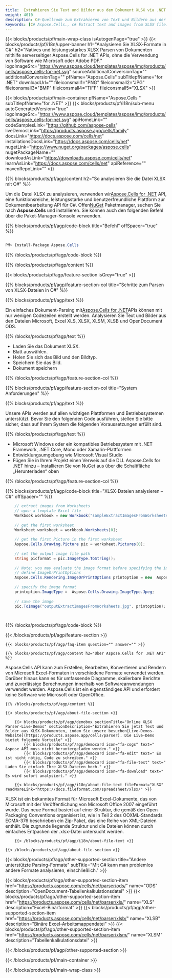 ```yaml
---
title:  Extrahieren Sie Text und Bilder aus dem Dokument XLSX via .NET
weight: 4010
description: C#-Quellcode zum Extrahieren von Text und Bildern aus der XLSX-Datei auf .NET Framework, .NET Core, Mono oder Xamarin-Plattformen.
keywords: [C# Aspose.Cells., c# Extract text and images from XLSX file., c# How to Parse XLSX File., c# Extract text from XLSX file., Extract images from XLSX file using C#]
---
```

{{< blocks/products/pf/main-wrap-class isAutogenPage="true" >}}
{{< blocks/products/pf/i18n/upper-banner h1="Analysieren Sie XLSX-Formate in C#" h2="Natives und leistungsstarkes XLSX Parsen von Dokumenten mithilfe serverseitiger Aspose.Cells for .NET APIs, ohne die Verwendung von Software wie Microsoft oder Adobe PDF." logoImageSrc="https://www.aspose.cloud/templates/aspose/img/products/cells/aspose_cells-for-net.svg" sourceAdditionalConversionTag="" additionalConversionTag="" pfName="Aspose.Cells" subTitlepfName="for .NET" downloadUrl="" fileiconsmall1="PNG" fileiconsmall2="JPG" fileiconsmall3="BMP" fileiconsmall4="TIFF" fileiconsmall5="XLSX" >}}

{{< blocks/products/pf/main-container pfName="Aspose.Cells " subTitlepfName="for .NET" >}}
{{< blocks/products/pf/i18n/sub-menu autoGeneratedVersion="true" logoImageSrc="https://www.aspose.cloud/templates/aspose/img/products/cells/aspose_cells-for-net.svg" apiHomeLink="" codeSamplesLink="https://github.com/aspose-cells" liveDemosLink="https://products.aspose.app/cells/family" docsLink="https://docs.aspose.com/cells/net" installationsDocsLink="https://docs.aspose.com/cells/net" nugetLink="https://www.nuget.org/packages/aspose.cells" nugetPackageName="" downloadAsLink="https://downloads.aspose.com/cells/net" learnAsLink="https://docs.aspose.com/cells/net" apiReference="" mavenRepoLink="" >}}

{{% blocks/products/pf/agp/content h2="So analysieren Sie die Datei XLSX mit C#" %}}

 Um die Datei XLSX zu analysieren, verwenden wir[Aspose.Cells for .NET](https://products.aspose.com/cells/net) API, eine funktionsreiche, leistungsstarke und benutzerfreundliche Plattform zur Dokumentbearbeitung API für C#. Offen[NuGet](https://www.nuget.org/packages/aspose.cells) Paketmanager, suchen Sie nach
 **Aspose.Cells** und installieren. Sie können auch den folgenden Befehl über die Paket-Manager-Konsole verwenden.

{{% blocks/products/pf/agp/code-block title="Befehl" offSpacer="true" %}}

```cs

PM> Install-Package Aspose.Cells

```

{{% /blocks/products/pf/agp/code-block %}}

{{% /blocks/products/pf/agp/content %}}

{{< blocks/products/pf/agp/feature-section isGrey="true" >}}

{{% blocks/products/pf/agp/feature-section-col title="Schritte zum Parsen von XLSX-Dateien in C#" %}}

{{% blocks/products/pf/agp/text %}}

 Ein einfaches Dokument-Parsing mit[Aspose.Cells for .NET](https://products.aspose.com/cells/net)APIs können mit nur wenigen Codezeilen erstellt werden. Analysieren Sie Text und Bilder aus den Dateien Microsoft, Excel XLS, XLSX, XLSM, XLSB und OpenDocument ODS.

{{% /blocks/products/pf/agp/text %}}

+ Laden Sie das Dokument XLSX.
+ Blatt auswählen.
+ Holen Sie sich das Bild und den Bildtyp.
+ Speichern Sie das Bild.
+ Dokument speichern

{{% /blocks/products/pf/agp/feature-section-col %}}

{{% blocks/products/pf/agp/feature-section-col title="System Anforderungen" %}}

{{% blocks/products/pf/agp/text %}}

Unsere APIs werden auf allen wichtigen Plattformen und Betriebssystemen unterstützt. Bevor Sie den folgenden Code ausführen, stellen Sie bitte sicher, dass auf Ihrem System die folgenden Voraussetzungen erfüllt sind.

{{% /blocks/products/pf/agp/text %}}

-  Microsoft Windows oder ein kompatibles Betriebssystem mit .NET Framework, .NET Core, Mono oder Xamarin-Plattformen
-  Entwicklungsumgebung wie Microsoft Visual Studio
-  Fügen Sie in Ihrem Projekt einen Verweis auf die DLL Aspose.Cells for .NET hinzu – Installieren Sie von NuGet aus über die Schaltfläche „Herunterladen“ oben

{{% /blocks/products/pf/agp/feature-section-col %}}

{{% blocks/products/pf/agp/code-block title="XLSX-Dateien analysieren – C#" offSpacer="" %}}

```cs
    // extract images from Worksheets 
    // open a template Excel file
    Workbook workbook = new Workbook("sampleExtractImagesFromWorksheets.xlsx");
    
    // get the first worksheet
    Worksheet worksheet = workbook.Worksheets[0];
    
    // get the first Picture in the first worksheet
    Aspose.Cells.Drawing.Picture pic = worksheet.Pictures[0];
    
    // set the output image file path
    string picformat = pic.ImageType.ToString();
                
    // Note: you may evaluate the image format before specifying the image path
    // define ImageOrPrintOptions
    Aspose.Cells.Rendering.ImageOrPrintOptions printoption = new  Aspose.Cells.Rendering.ImageOrPrintOptions();
    
    // specify the image format
    printoption.ImageType =  Aspose.Cells.Drawing.ImageType.Jpeg;
                
    // save the image
    pic.ToImage("outputExtractImagesFromWorksheets.jpg", printoption);  

    

```

{{% /blocks/products/pf/agp/code-block %}}

{{< /blocks/products/pf/agp/feature-section >}}

    {{< blocks/products/pf/agp/faq-item question="" answer="" >}}
 

<!-- aboutfile Starts -->

    {{% blocks/products/pf/agp/content h2="Über Aspose.Cells for .NET API" %}}

 Aspose.Cells API kann zum Erstellen, Bearbeiten, Konvertieren und Rendern von Microsoft Excel-Formaten in verschiedene Formate verwendet werden. Darüber hinaus kann es für umfassende Diagramme, skalierbare Berichte und zuverlässige Berechnungen innerhalb von Softwareanwendungen verwendet werden. Aspose.Cells ist ein eigenständiges API und erfordert keine Software wie Microsoft oder OpenOffice.



    {{% /blocks/products/pf/agp/content %}}

    {{< blocks/products/pf/agp/about-file-section >}}

        {{< blocks/products/pf/agp/demobox sectionTitle="Online XLSX Parser-Live-Demos" sectionDescription="Extrahieren Sie jetzt Text und Bilder aus XLSX-Dokumenten, indem Sie unsere besuchen[Live-Demos-Website](https://products.aspose.app/cells/parser). Die Live-Demo bietet folgende Vorteile" >}}
            {{< blocks/products/pf/agp/democard icon="fa-cogs" text=" Aspose API muss nicht heruntergeladen werden." >}}
            {{< blocks/products/pf/agp/democard icon="fa-edit" text=" Es ist nicht nötig, Code zu schreiben." >}}
            {{< blocks/products/pf/agp/democard icon="fa-file-text" text=" Laden Sie einfach Ihre XLSX-Dateien hoch." >}}
            {{< blocks/products/pf/agp/democard icon="fa-download" text=" Es wird sofort analysiert." >}}

        {{< blocks/products/pf/agp/i18n/about-file-text fileFormat="XLSX" readMoreLink="https://docs.fileformat.com/spreadsheet/xlsx/" >}}
XLSX ist ein bekanntes Format für Microsoft Excel-Dokumente, das von Microsoft mit der Veröffentlichung von Microsoft Office 2007 eingeführt wurde. Das neue Format basiert auf einer Struktur, die gemäß den Open Packaging Conventions organisiert ist, wie in Teil 2 des OOXML-Standards ECMA-376 beschrieben ein Zip-Paket, das eine Reihe von XML-Dateien enthält. Die zugrunde liegende Struktur und die Dateien können durch einfaches Entpacken der .xlsx-Datei untersucht werden.

        {{< /blocks/products/pf/agp/i18n/about-file-text >}}

    {{< /blocks/products/pf/agp/about-file-section >}}

<!-- aboutfile Ends -->

{{< blocks/products/pf/agp/other-supported-section title="Andere unterstützte Parsing-Formate" subTitle="Mit C# kann man problemlos andere Formate analysieren, einschließlich." >}}

{{< blocks/products/pf/agp/other-supported-section-item href="https://products.aspose.com/cells/net/parser/ods/" name="ODS" description="OpenDocument-Tabellenkalkulationsdatei" >}}
{{< blocks/products/pf/agp/other-supported-section-item href="https://products.aspose.com/cells/net/parser/xls/" name="XLS" description="Excel-Binärformat" >}}
{{< blocks/products/pf/agp/other-supported-section-item href="https://products.aspose.com/cells/net/parser/xlsb/" name="XLSB" description="Binäre Excel-Arbeitsmappendatei" >}}
{{< blocks/products/pf/agp/other-supported-section-item href="https://products.aspose.com/cells/net/parser/xlsm/" name="XLSM" description="Tabellenkalkulationsdatei" >}}

{{< /blocks/products/pf/agp/other-supported-section >}}

{{< /blocks/products/pf/main-container >}}
    
{{< /blocks/products/pf/main-wrap-class >}}
